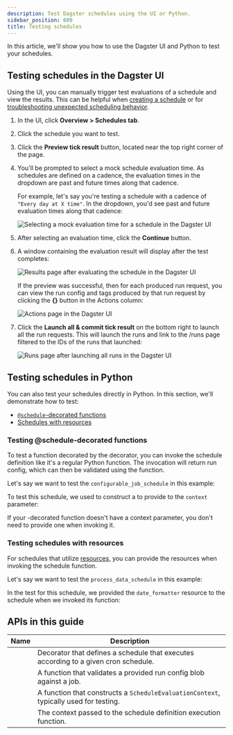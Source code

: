 ```yaml
---
description: Test Dagster schedules using the UI or Python.
sidebar_position: 600
title: Testing schedules
---
```


In this article, we'll show you how to use the Dagster UI and Python to test your schedules.

## Testing schedules in the Dagster UI

Using the UI, you can manually trigger test evaluations of a schedule and view the results. This can be helpful when [creating a schedule](/guides/automate/schedules/defining-schedules) or for [troubleshooting unexpected scheduling behavior](/guides/automate/schedules/troubleshooting-schedules).

1. In the UI, click **Overview > Schedules tab**.

2. Click the schedule you want to test.

3. Click the **Preview tick result** button, located near the top right corner of the page.

4. You'll be prompted to select a mock schedule evaluation time. As schedules are defined on a cadence, the evaluation times in the dropdown are past and future times along that cadence.

   For example, let's say you're testing a schedule with a cadence of `"Every day at X time"`. In the dropdown, you'd see past and future evaluation times along that cadence:

   ![Selecting a mock evaluation time for a schedule in the Dagster UI](/images/guides/automate/schedules/testing-select-timestamp-page.png)

5. After selecting an evaluation time, click the **Continue** button.

6. A window containing the evaluation result will display after the test completes:

   ![Results page after evaluating the schedule in the Dagster UI](/images/guides/automate/schedules/testing-result-page.png)

   If the preview was successful, then for each produced run request, you can view the run config and tags produced by that run request by clicking the **{}** button in the Actions column:

   ![Actions page in the Dagster UI](/images/guides/automate/schedules/testing-actions-page.png)

7. Click the **Launch all & commit tick result** on the bottom right to launch all the run requests. This will launch the runs and link to the /runs page filtered to the IDs of the runs that launched:

   ![Runs page after launching all runs in the Dagster UI](/images/guides/automate/schedules/testing-launched-runs-page.png)

## Testing schedules in Python

You can also test your schedules directly in Python. In this section, we'll demonstrate how to test:

- [`@schedule`-decorated functions](#testing-schedule-decorated-functions)
- [Schedules with resources](#testing-schedules-with-resources)

### Testing @schedule-decorated functions

To test a function decorated by the <PyObject section="schedules-sensors" module="dagster" object="schedule" decorator /> decorator, you can invoke the schedule definition like it's a regular Python function. The invocation will return run config, which can then be validated using the <PyObject section="execution" module="dagster" object="validate_run_config" /> function.

Let's say we want to test the `configurable_job_schedule` in this example:

<CodeExample
  path="docs_snippets/docs_snippets/concepts/partitions_schedules_sensors/schedules/schedules.py"
  startAfter="start_run_config_schedule"
  endBefore="end_run_config_schedule"
/>

To test this schedule, we used <PyObject section="schedules-sensors" module="dagster" object="build_schedule_context" /> to construct a <PyObject section="schedules-sensors" module="dagster" object="ScheduleEvaluationContext" /> to provide to the `context` parameter:

<CodeExample
  path="docs_snippets/docs_snippets/concepts/partitions_schedules_sensors/schedules/schedule_examples.py"
  startAfter="start_test_cron_schedule_context"
  endBefore="end_test_cron_schedule_context"
/>

If your <PyObject section="schedules-sensors" module="dagster" object="schedule" decorator />-decorated function doesn't have a context parameter, you don't need to provide one when invoking it.

### Testing schedules with resources

For schedules that utilize [resources](/guides/build/external-resources), you can provide the resources when invoking the schedule function.

Let's say we want to test the `process_data_schedule` in this example:

<CodeExample
  path="docs_snippets/docs_snippets/concepts/resources/pythonic_resources.py"
  startAfter="start_new_resource_on_schedule"
  endBefore="end_new_resource_on_schedule"
  dedent="4"
/>

In the test for this schedule, we provided the `date_formatter` resource to the schedule when we invoked its function:

<CodeExample
  path="docs_snippets/docs_snippets/concepts/resources/pythonic_resources.py"
  startAfter="start_test_resource_on_schedule"
  endBefore="end_test_resource_on_schedule"
  dedent="4"
/>

## APIs in this guide

| Name                                                                                         | Description                                                                           |
| -------------------------------------------------------------------------------------------- | ------------------------------------------------------------------------------------- |
| <PyObject section="schedules-sensors" module="dagster" object="schedule" decorator />        | Decorator that defines a schedule that executes according to a given cron schedule.   |
| <PyObject section="execution" module="dagster" object="validate_run_config" />               | A function that validates a provided run config blob against a job.                   |
| <PyObject section="schedules-sensors" module="dagster" object="build_schedule_context" />    | A function that constructs a `ScheduleEvaluationContext`, typically used for testing. |
| <PyObject section="schedules-sensors" module="dagster" object="ScheduleEvaluationContext" /> | The context passed to the schedule definition execution function.                     |

